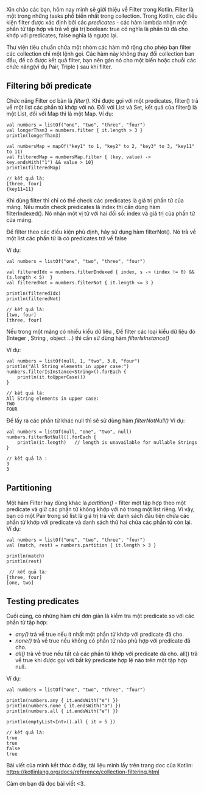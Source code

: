Xin chào các bạn, hôm nay mình sẽ giới thiệu về Filter trong Kotlin. Filter là một trong những tasks phổ biến nhất trong collection. Trong Kotlin, các điều kiện filter được xác định bởi các *predicates* - các hàm lambda nhận một phần tử tập hợp và trả về giá trị boolean: true có nghĩa là phần tử đã cho khớp với predicates, false nghĩa là ngược lại.

Thư viện tiêu chuẩn chứa một nhóm các hàm mở rộng cho phép bạn filter các collection chỉ một lệnh gọi. Các hàm này không thay đổi collection ban đầu, để có được kết quả filter, bạn nên gán nó cho một biến hoặc chuỗi các chức năng(ví dụ Pair, Triple ) sau khi filter.

## Filtering bởi predicate

Chức năng Filter cơ bản là *filter()*. Khi được gọi với một predicates,  filter()  trả về một list các phần tử  khớp với nó. Đối với List và Set, kết quả của filter() là một List, đối với Map thì là một Map.
Ví dụ: 
```
val numbers = listOf("one", "two", "three", "four")  
val longerThan3 = numbers.filter { it.length > 3 }
println(longerThan3)

val numbersMap = mapOf("key1" to 1, "key2" to 2, "key3" to 3, "key11" to 11)
val filteredMap = numbersMap.filter { (key, value) -> key.endsWith("1") && value > 10}
println(filteredMap)

// kết quả là: 
[three, four]
{key11=11}
```

Khi dùng filter thì chỉ có thể check các predicates là giá trị phần tử của mảng. Nếu muốn check predicates là index thì cần dùng hàm filterIndexed(). Nó nhận một vị từ với hai đối số: index  và giá trị của phần tử của mảng.

Để filter theo các điều kiện phủ định, hãy sử dụng hàm filterNot(). Nó trả về một list các phần tử là  có predicates trả về false

Ví dụ: 
```
val numbers = listOf("one", "two", "three", "four")

val filteredIdx = numbers.filterIndexed { index, s -> (index != 0) && (s.length < 5)  }
val filteredNot = numbers.filterNot { it.length <= 3 }

println(filteredIdx)
println(filteredNot)

// kết quả là:
[two, four]
[three, four]
```

Nếu trong một mảng có nhiều kiểu dữ liêu , Để filter các loại kiểu dữ liệu đó (Integer , String , object ...) thì cần sử dùng hàm *filterIsInstance()*

Ví dụ:
```
val numbers = listOf(null, 1, "two", 3.0, "four")
println("All String elements in upper case:")
numbers.filterIsInstance<String>().forEach {
    println(it.toUpperCase())
}

// kết quả là:
All String elements in upper case:
TWO
FOUR
```

Để lấy ra các phần tử khác null thì sẽ sử dùng hàm *filterNotNull()*
Ví dụ:
```
val numbers = listOf(null, "one", "two", null)
numbers.filterNotNull().forEach {
    println(it.length)   // length is unavailable for nullable Strings
}

// kết quả là :
3
3
```

## Partitioning
Một hàm Filter hay dùng khác là *partition()* - filter một tập hợp theo một predicate và giữ các phần tử không khớp với nó trong một list riêng. Vì vậy, bạn có một Pair trong số list là giá trị trả về: danh sách đầu tiên chứa các phần tử khớp với predicate  và danh sách thứ hai  chứa các phần tử còn lại.
Ví dụ:
```
val numbers = listOf("one", "two", "three", "four")
val (match, rest) = numbers.partition { it.length > 3 }

println(match)
println(rest)

 // kết quả là:
[three, four]
[one, two]
```

## Testing predicates
Cuối cùng, có những hàm chỉ đơn giản là kiểm tra một predicate so với các phần tử tập hợp:

* *any()* trả về true nếu ít nhất một phần tử khớp với predicate đã cho. 
* *none()* trả về true nếu không có phần tử nào phù hợp với predicate đã cho.
* *all()* trả về true nếu tất cả các phần tử khớp với predicate đã cho. all() trả về true khi được gọi với bất kỳ predicate hợp lệ nào trên một tập hợp null.

Ví dụ:
```
val numbers = listOf("one", "two", "three", "four")

println(numbers.any { it.endsWith("e") })
println(numbers.none { it.endsWith("a") })
println(numbers.all { it.endsWith("e") })

println(emptyList<Int>().all { it > 5 })

// kết quả là: 
true
true
false
true
```

Bài viết của mình kết thúc ở đây, tài liệu mình lấy trên trang doc của Kotlin: https://kotlinlang.org/docs/reference/collection-filtering.html

Cảm ơn bạn đã đọc bài viết <3.